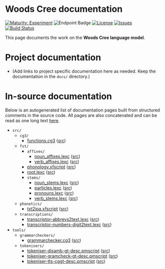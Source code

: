 # Woods Cree documentation

[![Maturity: Experiment](https://img.shields.io/badge/Maturity-Experiment-black.svg)](https://giellalt.github.io/MaturityClassification.html)
![Endpoint Badge](https://img.shields.io/endpoint?url=https%3A%2F%2Fraw.githubusercontent.com%2Fgiellalt%2Flang-cwd%2Fgh-pages%2Flemmacount.json)
[![License](https://img.shields.io/github/license/giellalt/lang-cwd)](https://github.com/giellalt/lang-cwd/blob/main/LICENSE)
[![Issues](https://img.shields.io/github/issues/giellalt/lang-cwd)](https://github.com/giellalt/lang-cwd/issues)
[![Build Status](https://divvun-tc.giellalt.org/api/github/v1/repository/giellalt/lang-cwd/main/badge.svg)](https://github.com/giellalt/lang-cwd/actions)

This page documents the work on the **Woods Cree language model**. 

# Project documentation

* (Add links to project specific documentation here as needed. Keep the documentation in the `docs/` directory.)

# In-source documentation

Below is an autogenerated list of documentation pages built from structured comments in the source code. All pages are also concatenated and can be read as one long text [here](cwd.md).

* `src/`
    * `cg3/`
        * [functions.cg3](src-cg3-functions.cg3.html) ([src](https://github.com/giellalt/lang-cwd/blob/main/src/cg3/functions.cg3))
    * `fst/`
        * `affixes/`
            * [noun_affixes.lexc](src-fst-affixes-noun_affixes.lexc.html) ([src](https://github.com/giellalt/lang-cwd/blob/main/src/fst/affixes/noun_affixes.lexc))
            * [verb_affixes.lexc](src-fst-affixes-verb_affixes.lexc.html) ([src](https://github.com/giellalt/lang-cwd/blob/main/src/fst/affixes/verb_affixes.lexc))
        * [phonology.xfscript](src-fst-phonology.xfscript.html) ([src](https://github.com/giellalt/lang-cwd/blob/main/src/fst/phonology.xfscript))
        * [root.lexc](src-fst-root.lexc.html) ([src](https://github.com/giellalt/lang-cwd/blob/main/src/fst/root.lexc))
        * `stems/`
            * [noun_stems.lexc](src-fst-stems-noun_stems.lexc.html) ([src](https://github.com/giellalt/lang-cwd/blob/main/src/fst/stems/noun_stems.lexc))
            * [particles.lexc](src-fst-stems-particles.lexc.html) ([src](https://github.com/giellalt/lang-cwd/blob/main/src/fst/stems/particles.lexc))
            * [pronouns.lexc](src-fst-stems-pronouns.lexc.html) ([src](https://github.com/giellalt/lang-cwd/blob/main/src/fst/stems/pronouns.lexc))
            * [verb_stems.lexc](src-fst-stems-verb_stems.lexc.html) ([src](https://github.com/giellalt/lang-cwd/blob/main/src/fst/stems/verb_stems.lexc))
    * `phonetics/`
        * [txt2ipa.xfscript](src-phonetics-txt2ipa.xfscript.html) ([src](https://github.com/giellalt/lang-cwd/blob/main/src/phonetics/txt2ipa.xfscript))
    * `transcriptions/`
        * [transcriptor-abbrevs2text.lexc](src-transcriptions-transcriptor-abbrevs2text.lexc.html) ([src](https://github.com/giellalt/lang-cwd/blob/main/src/transcriptions/transcriptor-abbrevs2text.lexc))
        * [transcriptor-numbers-digit2text.lexc](src-transcriptions-transcriptor-numbers-digit2text.lexc.html) ([src](https://github.com/giellalt/lang-cwd/blob/main/src/transcriptions/transcriptor-numbers-digit2text.lexc))
* `tools/`
    * `grammarcheckers/`
        * [grammarchecker.cg3](tools-grammarcheckers-grammarchecker.cg3.html) ([src](https://github.com/giellalt/lang-cwd/blob/main/tools/grammarcheckers/grammarchecker.cg3))
    * `tokenisers/`
        * [tokeniser-disamb-gt-desc.pmscript](tools-tokenisers-tokeniser-disamb-gt-desc.pmscript.html) ([src](https://github.com/giellalt/lang-cwd/blob/main/tools/tokenisers/tokeniser-disamb-gt-desc.pmscript))
        * [tokeniser-gramcheck-gt-desc.pmscript](tools-tokenisers-tokeniser-gramcheck-gt-desc.pmscript.html) ([src](https://github.com/giellalt/lang-cwd/blob/main/tools/tokenisers/tokeniser-gramcheck-gt-desc.pmscript))
        * [tokeniser-tts-cggt-desc.pmscript](tools-tokenisers-tokeniser-tts-cggt-desc.pmscript.html) ([src](https://github.com/giellalt/lang-cwd/blob/main/tools/tokenisers/tokeniser-tts-cggt-desc.pmscript))
